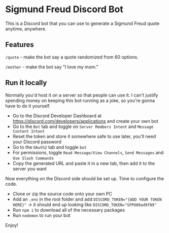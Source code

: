 # Sigmund Freud Discord Bot
This is a Discord bot that you can use to generate a Sigmund Freud quote anytime, anywhere.  

## Features
`/quote` - make the bot say a quote randomized from 60 options.

`/mother` - make the bot say "I love my mom."

## Run it locally
Normally you'd host it on a server so that people can use it. I can't justify spending money on keeping this bot running as a joke, so you're gonna have to do it yourself.

- Go to the Discord Developer Dashboard at https://discord.com/developers/applications and create your own bot
- Go to the `Bot` tab and toggle on `Server Members Intent` and `Message Content Intent`
- Reset the token and store it somewhere safe to use later, you'll need your Discord password
- Go to the `OAuth2` tab and toggle `bot`
- For permissions, toggle `Read Message/View Channels`, `Send Messages` and `Use Slash Commands`
- Copy the generated URL and paste it in a new tab, then add it to the server you want

Now everything on the Discord side should be set up. Time to configure the code.
- Clone or zip the source code onto your own PC
- Add an `.env` in the root folder and add `DISCORD_TOKEN="{ADD YOUR TOKEN HERE}"` -> it should end up looking like `DISCORD_TOKEN="SFPO89ad9f89"`
- Run `npm i` to download all of the necessary packages
- Run `nodemon` to run your bot

Enjoy!
     
